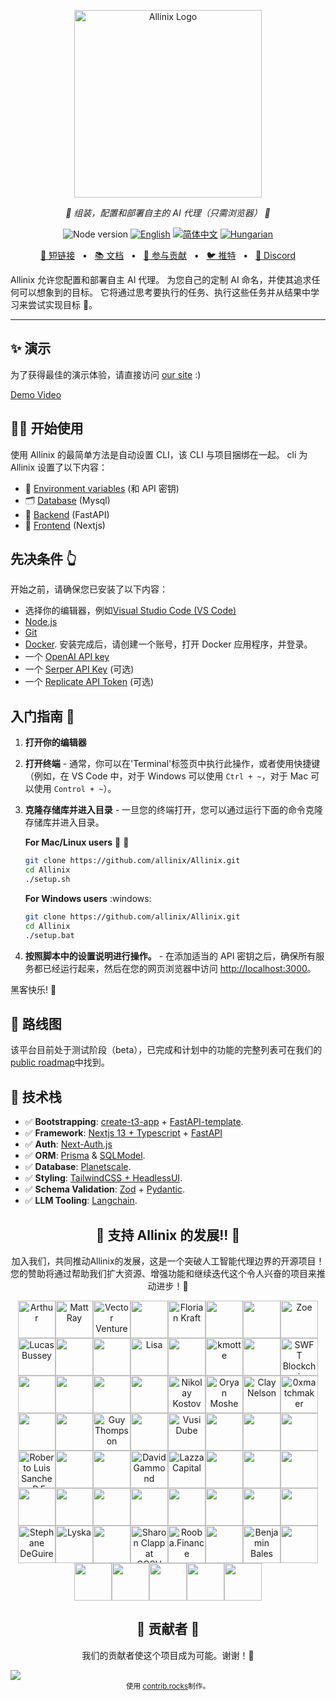 <p align="center">
  <img src="https://raw.githubusercontent.com/allinix/Allinix/main/next/public/banner.png" height="300" alt="Allinix Logo"/>
</p>
<p align="center">
  <em>🤖 组装，配置和部署自主的 AI 代理（只需浏览器） 🤖 </em>
</p>
<p align="center">
    <img alt="Node version" src="https://img.shields.io/static/v1?label=node&message=%20%3E=18&logo=node.js&color=2334D058" />
      <a href="https://github.com/allinix/Allinix/blob/master/README.md"><img src="https://img.shields.io/badge/lang-English-blue.svg" alt="English"></a>
  <a href="https://github.com/allinix/Allinix/blob/master/docs/README.zh-HANS.md"><img src="https://img.shields.io/badge/lang-简体中文-red.svg" alt="简体中文"></a>
  <a href="https://github.com/allinix/Allinix/blob/master/docs/README.hu-Cs4K1Sr4C.md"><img src="https://img.shields.io/badge/lang-Hungarian-red.svg" alt="Hungarian"></a>
</p>

<p align="center">
<a href="https://allinix.allinix.ai">🔗 短链接</a>
<span>&nbsp;&nbsp;•&nbsp;&nbsp;</span>
<a href="https://docs.allinix.ai/">📚 文档</a>
<span>&nbsp;&nbsp;•&nbsp;&nbsp;</span>
<a href="https://docs.allinix.ai/essentials/contributing">🤝 参与贡献</a>
<span>&nbsp;&nbsp;•&nbsp;&nbsp;</span>
<a href="https://twitter.com/allinixai">🐦 推特</a>
<span>&nbsp;&nbsp;•&nbsp;&nbsp;</span>
<a href="https://discord.gg/gcmNyAAFfV">📢 Discord</a>
</p>

Allinix 允许您配置和部署自主 AI 代理。
为您自己的定制 AI 命名，并使其追求任何可以想象到的目标。
它将通过思考要执行的任务、执行这些任务并从结果中学习来尝试实现目标 🚀。

---

## ✨ 演示

为了获得最佳的演示体验，请直接访问 [our site](https://allinix.allinix.ai) :)

[Demo Video](https://github.com/allinix/Allinix/assets/50181239/5348e44a-29a5-4280-a06b-fe1429a8d99e)

## 👨‍🚀 开始使用

使用 Allinix 的最简单方法是自动设置 CLI，该 CLI 与项目捆绑在一起。
cli 为 Allinix 设置了以下内容：

- 🔐 [Environment variables](https://github.com/allinix/Allinix/blob/main/.env.example) (和 API 密钥)
- 🗂️ [Database](https://github.com/allinix/Allinix/tree/main/db) (Mysql)
- 🤖 [Backend](https://github.com/allinix/Allinix/tree/main/platform) (FastAPI)
- 🎨 [Frontend](https://github.com/allinix/Allinix/tree/main/next) (Nextjs)

## 先决条件 👆

开始之前，请确保您已安装了以下内容：

- 选择你的编辑器，例如[Visual Studio Code (VS Code)](https://code.visualstudio.com/download)
- [Node.js](https://nodejs.org/en/download)
- [Git](https://git-scm.com/downloads)
- [Docker](https://www.docker.com/products/docker-desktop). 安装完成后，请创建一个账号，打开 Docker 应用程序，并登录。
- 一个 [OpenAI API key](https://platform.openai.com/signup)
- 一个 [Serper API Key](https://serper.dev/signup) (可选)
- 一个 [Replicate API Token](https://replicate.com/signin) (可选)

## 入门指南 🚀

1. **打开你的编辑器**

2. **打开终端** - 通常，你可以在'Terminal'标签页中执行此操作，或者使用快捷键
   （例如，在 VS Code 中，对于 Windows 可以使用 `Ctrl + ~`，对于 Mac 可以使用 `Control + ~`）。

3. **克隆存储库并进入目录** - 一旦您的终端打开，您可以通过运行下面的命令克隆存储库并进入目录。

   **For Mac/Linux users** 🍎 🐧

   ```bash
   git clone https://github.com/allinix/Allinix.git
   cd Allinix
   ./setup.sh
   ```

   **For Windows users** :windows:

   ```bash
   git clone https://github.com/allinix/Allinix.git
   cd Allinix
   ./setup.bat
   ```

4. **按照脚本中的设置说明进行操作。** - 在添加适当的 API 密钥之后，确保所有服务都已经运行起来，然后在您的网页浏览器中访问 [http://localhost:3000](http://localhost:3000)。

黑客快乐! 🎉

## 🎉 路线图

该平台目前处于测试阶段（beta），已完成和计划中的功能的完整列表可在我们的
[public roadmap](https://docs.allinix.ai/essentials/roadmap)中找到。

## 🚀 技术栈

- ✅ **Bootstrapping**: [create-t3-app](https://create.t3.gg) + [FastAPI-template](https://github.com/s3rius/FastAPI-template).
- ✅ **Framework**: [Nextjs 13 + Typescript](https://nextjs.org/) + [FastAPI](https://fastapi.tiangolo.com/)
- ✅ **Auth**: [Next-Auth.js](https://next-auth.js.org)
- ✅ **ORM**: [Prisma](https://prisma.io) & [SQLModel](https://sqlmodel.tiangolo.com/).
- ✅ **Database**: [Planetscale](https://planetscale.com/).
- ✅ **Styling**: [TailwindCSS + HeadlessUI](https://tailwindcss.com).
- ✅ **Schema Validation**: [Zod](https://github.com/colinhacks/zod) + [Pydantic](https://docs.pydantic.dev/).
- ✅ **LLM Tooling**: [Langchain](https://github.com/hwchase17/langchain).

<h2 align="center">
💝 支持 Allinix 的发展!! 💝
</h2>

<p align="center">
加入我们，共同推动Allinix的发展，这是一个突破人工智能代理边界的开源项目！您的赞助将通过帮助我们扩大资源、增强功能和继续迭代这个令人兴奋的项目来推动进步！🚀
</p>

<p align="center">
<!-- sponsors --><a href="https://github.com/arthurbnhm"><img src="https://github.com/arthurbnhm.png" width="60px" alt="Arthur" /></a><a href="https://github.com/mrayonnaise"><img src="https://github.com/mrayonnaise.png" width="60px" alt="Matt Ray" /></a><a href="https://github.com/jd3655"><img src="https://github.com/jd3655.png" width="60px" alt="Vector Ventures" /></a><a href="https://github.com/durairajasivam"><img src="https://github.com/durairajasivam.png" width="60px" alt="" /></a><a href="https://github.com/floriank"><img src="https://github.com/floriank.png" width="60px" alt="Florian Kraft" /></a><a href="https://github.com/localecho"><img src="https://github.com/localecho.png" width="60px" alt="" /></a><a href="https://github.com/fireheat135"><img src="https://github.com/fireheat135.png" width="60px" alt="" /></a><a href="https://github.com/zoelidity"><img src="https://github.com/zoelidity.png" width="60px" alt="Zoe" /></a><a href="https://github.com/busseyl"><img src="https://github.com/busseyl.png" width="60px" alt="Lucas Bussey" /></a><a href="https://github.com/DuanChaori"><img src="https://github.com/DuanChaori.png" width="60px" alt="" /></a><a href="https://github.com/jukwaphil1"><img src="https://github.com/jukwaphil1.png" width="60px" alt="" /></a><a href="https://github.com/lisa-ee"><img src="https://github.com/lisa-ee.png" width="60px" alt="Lisa" /></a><a href="https://github.com/VulcanT"><img src="https://github.com/VulcanT.png" width="60px" alt="" /></a><a href="https://github.com/kman62"><img src="https://github.com/kman62.png" width="60px" alt="kmotte" /></a><a href="https://github.com/Haithamhaj"><img src="https://github.com/Haithamhaj.png" width="60px" alt="" /></a><a href="https://github.com/SwftCoins"><img src="https://github.com/SwftCoins.png" width="60px" alt="SWFT Blockchain" /></a><a href="https://github.com/ChevalierzA"><img src="https://github.com/ChevalierzA.png" width="60px" alt="" /></a><a href="https://github.com/research-developer"><img src="https://github.com/research-developer.png" width="60px" alt="" /></a><a href="https://github.com/Mitchell-Coder-New"><img src="https://github.com/Mitchell-Coder-New.png" width="60px" alt="" /></a><a href="https://github.com/Trecares"><img src="https://github.com/Trecares.png" width="60px" alt="" /></a><a href="https://github.com/nnkostov"><img src="https://github.com/nnkostov.png" width="60px" alt="Nikolay Kostov" /></a><a href="https://github.com/oryanmoshe"><img src="https://github.com/oryanmoshe.png" width="60px" alt="Oryan Moshe" /></a><a href="https://github.com/ClayNelson"><img src="https://github.com/ClayNelson.png" width="60px" alt="Clay Nelson" /></a><a href="https://github.com/0xmatchmaker"><img src="https://github.com/0xmatchmaker.png" width="60px" alt="0xmatchmaker" /></a><a href="https://github.com/carlosbartolomeu"><img src="https://github.com/carlosbartolomeu.png" width="60px" alt="" /></a><a href="https://github.com/Agronobeetles"><img src="https://github.com/Agronobeetles.png" width="60px" alt="" /></a><a href="https://github.com/CloudyGuyThompson"><img src="https://github.com/CloudyGuyThompson.png" width="60px" alt="Guy Thompson" /></a><a href="https://github.com/Jhonvolt17"><img src="https://github.com/Jhonvolt17.png" width="60px" alt="" /></a><a href="https://github.com/sirswali"><img src="https://github.com/sirswali.png" width="60px" alt="Vusi Dube" /></a><a href="https://github.com/Tweezamiza"><img src="https://github.com/Tweezamiza.png" width="60px" alt="" /></a><a href="https://github.com/DixonFyre"><img src="https://github.com/DixonFyre.png" width="60px" alt="" /></a><a href="https://github.com/jenius-eagle"><img src="https://github.com/jenius-eagle.png" width="60px" alt="" /></a><a href="https://github.com/CubanCongaMan"><img src="https://github.com/CubanCongaMan.png" width="60px" alt="Roberto Luis Sanchez, P.E., P.G.; D,GE; F.ASCE" /></a><a href="https://github.com/cskrobec"><img src="https://github.com/cskrobec.png" width="60px" alt="" /></a><a href="https://github.com/Jahmazon"><img src="https://github.com/Jahmazon.png" width="60px" alt="" /></a><a href="https://github.com/ISDAworld"><img src="https://github.com/ISDAworld.png" width="60px" alt="David Gammond" /></a><a href="https://github.com/lazzacapital"><img src="https://github.com/lazzacapital.png" width="60px" alt="Lazza Capital" /></a><a href="https://github.com/OptionalJoystick"><img src="https://github.com/OptionalJoystick.png" width="60px" alt="" /></a><a href="https://github.com/rodolfoguzzi"><img src="https://github.com/rodolfoguzzi.png" width="60px" alt="" /></a><a href="https://github.com/bluecat2210"><img src="https://github.com/bluecat2210.png" width="60px" alt="" /></a><a href="https://github.com/dactylogram9"><img src="https://github.com/dactylogram9.png" width="60px" alt="" /></a><a href="https://github.com/RUFreeJAC63"><img src="https://github.com/RUFreeJAC63.png" width="60px" alt="" /></a><a href="https://github.com/cecilmiles"><img src="https://github.com/cecilmiles.png" width="60px" alt="" /></a><a href="https://github.com/Djarielm007"><img src="https://github.com/Djarielm007.png" width="60px" alt="" /></a><a href="https://github.com/mikenj07"><img src="https://github.com/mikenj07.png" width="60px" alt="" /></a><a href="https://github.com/SvetaMolusk"><img src="https://github.com/SvetaMolusk.png" width="60px" alt="" /></a><a href="https://github.com/wuminkung"><img src="https://github.com/wuminkung.png" width="60px" alt="" /></a><a href="https://github.com/zhoumo1221"><img src="https://github.com/zhoumo1221.png" width="60px" alt="" /></a><a href="https://github.com/Stefan6666XXX"><img src="https://github.com/Stefan6666XXX.png" width="60px" alt="Stephane DeGuire" /></a><a href="https://github.com/lyska"><img src="https://github.com/lyska.png" width="60px" alt="Lyska" /></a><a href="https://github.com/KurganKolde"><img src="https://github.com/KurganKolde.png" width="60px" alt="" /></a><a href="https://github.com/sclappccsu"><img src="https://github.com/sclappccsu.png" width="60px" alt="Sharon Clapp at CCSU" /></a><a href="https://github.com/Rooba-Finance"><img src="https://github.com/Rooba-Finance.png" width="60px" alt="Rooba.Finance" /></a><a href="https://github.com/ferienhausmiete"><img src="https://github.com/ferienhausmiete.png" width="60px" alt="" /></a><a href="https://github.com/benjaminbales"><img src="https://github.com/benjaminbales.png" width="60px" alt="Benjamin Bales" /></a><a href="https://github.com/pimentel233"><img src="https://github.com/pimentel233.png" width="60px" alt="" /></a><a href="https://github.com/PinkyWobbles"><img src="https://github.com/PinkyWobbles.png" width="60px" alt="" /></a><a href="https://github.com/jconroy11"><img src="https://github.com/jconroy11.png" width="60px" alt="" /></a><a href="https://github.com/DavidJamesRotenberg"><img src="https://github.com/DavidJamesRotenberg.png" width="60px" alt="" /></a><a href="https://github.com/antecochat"><img src="https://github.com/antecochat.png" width="60px" alt="" /></a><a href="https://github.com/RealBonOfaSitch"><img src="https://github.com/RealBonOfaSitch.png" width="60px" alt="" /></a><!-- sponsors -->
</p>

<h2 align="center">
💪 贡献者 💪
</h2>

<p align="center">
我们的贡献者使这个项目成为可能。谢谢！🙏
</p>

<a href="https://github.com/allinix/allinix/graphs/contributors">
  <img src="https://contrib.rocks/image?repo=allinix/allinix" />
</a>

<div align="center">
<sub>使用 <a href="https://contrib.rocks">contrib.rocks</a>制作。</sub>
</div>
